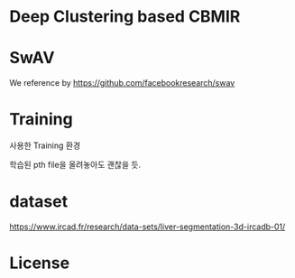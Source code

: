 # Deep Clustering based CBMIR

# SwAV

We reference by https://github.com/facebookresearch/swav

# Training
사용한 Training 환경

학습된 pth file을 올려놓아도 괜찮을 듯.


# dataset

https://www.ircad.fr/research/data-sets/liver-segmentation-3d-ircadb-01/




# License
